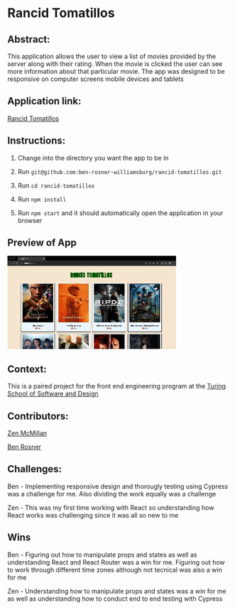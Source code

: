 # Rancid Tomatillos

## Abstract:

This application allows the user to view a list of movies provided by the server along with their rating. When the movie is clicked the user can see more information about that particular movie. The app was designed to be responsive on computer screens mobile devices and tablets

## Application link:

[Rancid Tomatillos](https://github.com/ben-rosner-williamsburg/rancid-tomatillos)

## Instructions:

1. Change into the directory you want the app to be in

2. Run `git@github.com:ben-rosner-williamsburg/rancid-tomatillos.git`

3. Run `cd rancid-tomatillos`

4. Run `npm install`

5. Run `npm start` and it should automatically open the application in your browser

## Preview of App

![Rancid Tomatillos Preview](Rancid-Tomatillos.gif)


## Context:

This is a paired project for the front end engineering program at the [Turing School of Software and Design](https://www.linkedin.com/school/turingschool/mycompany/)

## Contributors:

[Zen McMillan](https://www.linkedin.com/in/zen-mcmillan/) 

[Ben Rosner](https://www.linkedin.com/in/benrosner/)

## Challenges:

Ben - Implementing responsive design and thorougly testing using Cypress was a challenge for me. Also dividing the work equally was a challenge

Zen - This was my first time working with React so understanding how React works was challenging since it was all so new to me

## Wins 

Ben - Figuring out how to manipulate props and states as well as understanding React and React Router was a win for me. Figuring out how to work through different time zones although not tecnical was also a win for me

Zen - Understanding how to manipulate props and states was a win for me as well as understanding how to conduct end to end testing with Cypress

